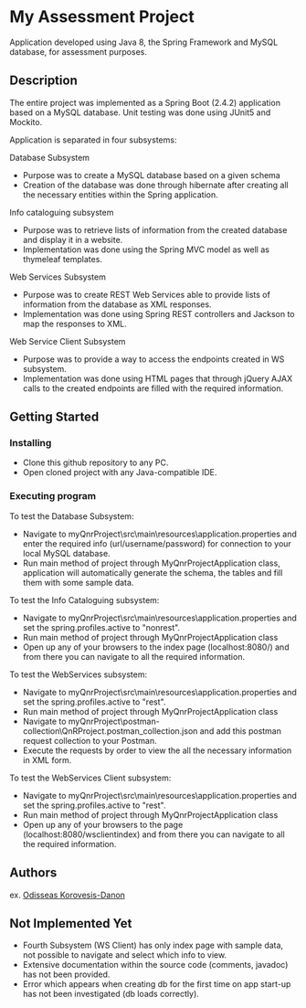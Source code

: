 # My Assessment Project

Application developed using Java 8, the Spring Framework and MySQL database, for assessment purposes.

## Description

The entire project was implemented as a Spring Boot (2.4.2) application based on a MySQL database. Unit testing was done
using JUnit5 and Mockito.

Application is separated in four subsystems:

Database Subsystem

* Purpose was to create a MySQL database based on a given schema
* Creation of the database was done through hibernate after creating all the necessary entities within the Spring application.

Info cataloguing subsystem

* Purpose was to retrieve lists of information from the created database and display it in a website.
* Implementation was done using the Spring MVC model as well as thymeleaf templates.

Web Services Subsystem

* Purpose was to create REST Web Services able to provide lists of information from the database as XML responses.
* Implementation was done using Spring REST controllers and Jackson to map the responses to XML.

Web Service Client Subsystem

* Purpose was to provide a way to access the endpoints created in WS subsystem.
* Implementation was done using HTML pages that through jQuery AJAX calls to the created endpoints are filled with the required information.

## Getting Started

### Installing

* Clone this github repository to any PC.
* Open cloned project with any Java-compatible IDE.

### Executing program

To test the Database Subsystem:

* Navigate to myQnrProject\src\main\resources\application.properties and enter the required info (url/username/password) for connection to your local MySQL database.
* Run main method of project through MyQnrProjectApplication class, application will automatically generate the schema, the tables and fill them with some sample data.

To test the Info Cataloguing subsystem:

* Navigate to myQnrProject\src\main\resources\application.properties and set the spring.profiles.active to "nonrest".
* Run main method of project through MyQnrProjectApplication class
* Open up any of your browsers to the index page (localhost:8080/) and from there you can navigate to all the required information.

To test the WebServices subsystem:

* Navigate to myQnrProject\src\main\resources\application.properties and set the spring.profiles.active to "rest".
* Run main method of project through MyQnrProjectApplication class
* Navigate to myQnrProject\postman-collection\QnRProject.postman_collection.json and add this postman request collection to your Postman.
* Execute the requests by order to view the all the necessary information in XML form.

To test the WebServices Client subsystem:

* Navigate to myQnrProject\src\main\resources\application.properties and set the spring.profiles.active to "rest".
* Run main method of project through MyQnrProjectApplication class
* Open up any of your browsers to the page (localhost:8080/wsclientindex) and from there you can navigate to all the required information.

## Authors

ex. [Odisseas Korovesis-Danon](https://www.linkedin.com/in/odisseas-korovesis-danon/)

## Not Implemented Yet

* Fourth Subsystem (WS Client) has only index page with sample data, not possible to navigate and select which 
  info to view.
* Extensive documentation within the source code (comments, javadoc) has not been provided.
* Error which appears when creating db for the first time on app start-up has not been investigated (db loads correctly).